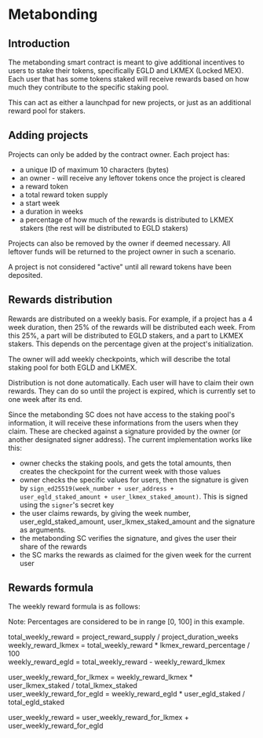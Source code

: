 # Metabonding

## Introduction

The metabonding smart contract is meant to give additional incentives to users to stake their tokens, specifically EGLD and LKMEX (Locked MEX). Each user that has some tokens staked will receive rewards based on how much they contribute to the specific staking pool.

This can act as either a launchpad for new projects, or just as an additional reward pool for stakers.

## Adding projects

Projects can only be added by the contract owner. Each project has:
- a unique ID of maximum 10 characters (bytes)
- an owner - will receive any leftover tokens once the project is cleared
- a reward token
- a total reward token supply
- a start week
- a duration in weeks
- a percentage of how much of the rewards is distributed to LKMEX stakers (the rest will be distributed to EGLD stakers)

Projects can also be removed by the owner if deemed necessary. All leftover funds will be returned to the project owner in such a scenario.

A project is not considered "active" until all reward tokens have been deposited.

## Rewards distribution

Rewards are distributed on a weekly basis. For example, if a project has a 4 week duration, then 25% of the rewards will be distributed each week. From this 25%, a part will be distributed to EGLD stakers, and a part to LKMEX stakers. This depends on the percentage given at the project's initialization. 

The owner will add weekly checkpoints, which will describe the total staking pool for both EGLD and LKMEX.

Distribution is not done automatically. Each user will have to claim their own rewards. They can do so until the project is expired, which is currently set to one week after its end.

Since the metabonding SC does not have access to the staking pool's information, it will receive these informations from the users when they claim. These are checked against a signature provided by the owner (or another designated signer address). The current implementation works like this:

- owner checks the staking pools, and gets the total amounts, then creates the checkpoint for the current week with those values
- owner checks the specific values for users, then the signature is given by `sign_ed25519(week_number + user_address + user_egld_staked_amount + user_lkmex_staked_amount)`. This is signed using the `signer`'s secret key
- the user claims rewards, by giving the week number, user_egld_staked_amount, user_lkmex_staked_amount and the signature as arguments. 
- the metabonding SC verifies the signature, and gives the user their share of the rewards
- the SC marks the rewards as claimed for the given week for the current user

## Rewards formula

The weekly reward formula is as follows:

Note: Percentages are considered to be in range [0, 100] in this example.  

total_weekly_reward = project_reward_supply / project_duration_weeks 
weekly_reward_lkmex = total_weekly_reward * lkmex_reward_percentage / 100  
weekly_reward_egld = total_weekly_reward - weekly_reward_lkmex  

user_weekly_reward_for_lkmex = weekly_reward_lkmex * user_lkmex_staked / total_lkmex_staked  
user_weekly_reward_for_egld = weekly_reward_egld * user_egld_staked / total_egld_staked

user_weekly_reward = user_weekly_reward_for_lkmex + user_weekly_reward_for_egld
